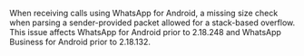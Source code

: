 When receiving calls using WhatsApp for Android, a missing size check when parsing a sender-provided packet allowed for a stack-based overflow. This issue affects WhatsApp for Android prior to 2.18.248 and WhatsApp Business for Android prior to 2.18.132.